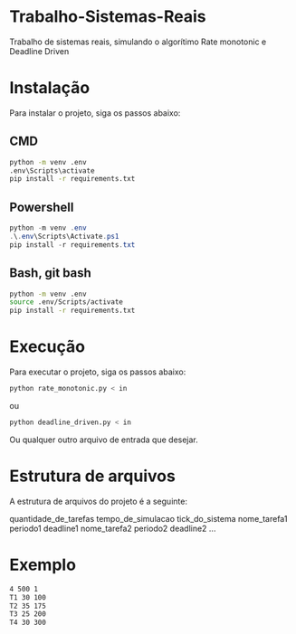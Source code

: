 # Trabalho-Sistemas-Reais
Trabalho de sistemas reais, simulando o algorítimo Rate monotonic e Deadline Driven

# Instalação
Para instalar o projeto, siga os passos abaixo:

## CMD
```cmd
python -m venv .env
.env\Scripts\activate
pip install -r requirements.txt
```

## Powershell
```powershell
python -m venv .env
.\.env\Scripts\Activate.ps1
pip install -r requirements.txt
```

## Bash, git bash
```bash
python -m venv .env
source .env/Scripts/activate
pip install -r requirements.txt
```

# Execução
Para executar o projeto, siga os passos abaixo:

```bash
python rate_monotonic.py < in
```

ou 

```bash
python deadline_driven.py < in
```

Ou qualquer outro arquivo de entrada que desejar.

# Estrutura de arquivos
A estrutura de arquivos do projeto é a seguinte:

quantidade_de_tarefas tempo_de_simulacao tick_do_sistema
nome_tarefa1 periodo1 deadline1
nome_tarefa2 periodo2 deadline2
...

# Exemplo
```bash
4 500 1
T1 30 100
T2 35 175
T3 25 200
T4 30 300
```
